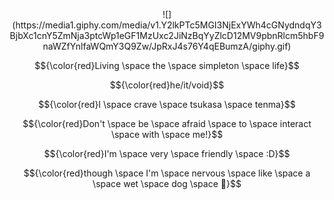 <p align="center">
![](https://media1.giphy.com/media/v1.Y2lkPTc5MGI3NjExYWh4cGNydndqY3BjbXc1cnY5ZmNja3ptcWp1eGF1MzUxc2JiNzBqYyZlcD12MV9pbnRlcm5hbF9naWZfYnlfaWQmY3Q9Zw/JpRxJ4s76Y4qEBumzA/giphy.gif)
<p align="center">
  $${\color{red}Living \space the \space simpleton \space life}$$
<p align="center">
  $${\color{red}he/it/void}$$
  <p align="center">
  $${\color{red}I \space crave \space tsukasa \space tenma}$$
  <p align="center">
  $${\color{red}Don't \space be \space afraid \space to \space interact \space with \space me!}$$
 <p align="center">
  $${\color{red}I'm \space very \space friendly \space :D}$$
  <p align="center">
  $${\color{red}though \space I'm \space nervous \space like \space a \space wet \space dog \space 🥺}$$

